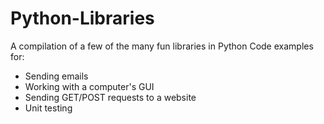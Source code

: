 # Python-Libraries
A compilation of a few of the many fun libraries in Python
Code examples for:
- Sending emails
- Working with a computer's GUI
- Sending GET/POST requests to a website
- Unit testing
